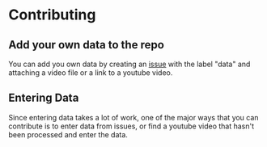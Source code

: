 # Contributing

## Add your own data to the repo
You can add you own data by creating an [issue](https://github.com/PolarisVoid/Rocket-League-Tournament-Cup-Statistics/issues) with the label "data" and attaching a video file or a link to a youtube video.

## Entering Data
Since entering data takes a lot of work, one of the major ways that you can contribute is to enter data from issues, or find a youtube video that hasn't been processed and enter the data.
